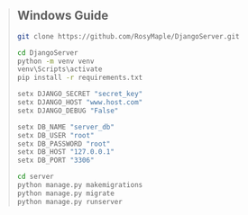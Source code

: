 > ## Windows Guide
>
>```bash
>git clone https://github.com/RosyMaple/DjangoServer.git
>```
>
>```bash
>cd DjangoServer
>python -m venv venv
>venv\Scripts\activate
>pip install -r requirements.txt
>```
>
>```bash
>setx DJANGO_SECRET "secret_key"
>setx DJANGO_HOST "www.host.com"
>setx DJANGO_DEBUG "False"
>```
>
>```bash
>setx DB_NAME "server_db"
>setx DB_USER "root"
>setx DB_PASSWORD "root"
>setx DB_HOST "127.0.0.1"
>setx DB_PORT "3306"
>```
>```bash
>cd server
>python manage.py makemigrations
>python manage.py migrate
>python manage.py runserver
>```